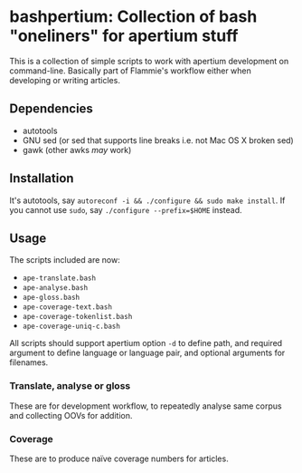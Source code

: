# bashpertium: Collection of bash "oneliners" for apertium stuff

This is a collection of simple scripts to work with apertium development on
command-line. Basically part of Flammie's workflow either when developing or
writing articles.

## Dependencies

* autotools
* GNU sed (or sed that supports line breaks i.e. not Mac OS X broken sed)
* gawk (other awks *may* work)

## Installation

It's autotools, say `autoreconf -i && ./configure && sudo make install`.
If you cannot use `sudo`, say `./configure --prefix=$HOME` instead.

## Usage

The scripts included are now:

* `ape-translate.bash`
* `ape-analyse.bash`
* `ape-gloss.bash`
* `ape-coverage-text.bash`
* `ape-coverage-tokenlist.bash`
* `ape-coverage-uniq-c.bash`

All scripts should support apertium option `-d` to define path, and required
argument to define language or language pair, and optional arguments for
filenames.

### Translate, analyse or gloss

These are for development workflow, to repeatedly analyse same corpus and
collecting OOVs for addition.

### Coverage

These are to produce naïve coverage numbers for articles.
